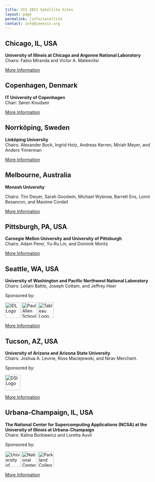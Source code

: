 ```yaml
---
title: VIS 2021 Satellite Sites
layout: page
permalink: /info/satellite
contact: info@ieeevis.org
---
```


## Chicago, IL, USA
**University of Illinois at Chicago and Argonne National Laboratory**<br>
Chairs: Fabio Miranda and Victor A. Mateevitsi

<a class="button" href="https://www.evl.uic.edu/vis-chicago/">More Information</a>

## Copenhagen, Denmark
**IT University of Copenhagen**<br>
Chair: Søren Knudsen

<a class="button" href="http://vis21cph.itu.dk/">More Information</a>

## Norrköping, Sweden
**Linköping University**<br>
Chairs: Alexander Bock, Ingrid Hotz, Andreas Kerren, Miriah Meyer, and Anders Ynnerman 

<a class="button" href="https://swevis2021.github.io">More Information</a>

## Melbourne, Australia
**Monash University**<br>

Chairs: Tim Dwyer, Sarah Goodwin, Michael Wybrow, Barrett Ens, Lonni Besancon, and Maxime Cordeil

<a class="button" href="https://docs.google.com/document/d/e/2PACX-1vTJAGjKxA1GNb7bzanq3G1mALT9v2nr-rRHBkwl4AkmYtmEUHwBnsHySO-pHn-dWUnMogz6UZk2IykN/pub">More Information</a>

## Pittsburgh, PA, USA
**Carnegie Mellon University and University of Pittsburgh**<br>
Chairs: Adam Perer, Yu-Ru Lin, and Dominik Moritz

<a class="button" href="https://dig.cmu.edu/2021/08/19/vis-satellite.html">More Information</a>

## Seattle, WA, USA
**University of Washington and Pacific Northwest National Laboratory**<br>
Chairs: Leilani Battle, Joseph Cottam, and Jeffrey Heer

Sponsored by:

<img src = "/year/2021/assets/supporters/idl-300.png" alt = "IDL Logo" height = "50px"/>
<img src = "/year/2021/assets/supporters/zB_pLWHH_400x400.jpeg" alt = "Paul Allen School" height = "50px"/>
<img src = "/year/2021/assets/supporters/Tableau_Software_Logo_Small.png" alt = "Tableau Logo" height = "50px"/>

<a class="button" href="https://idl.cs.washington.edu/vis-satellite/">More Information</a>

## Tucson, AZ, USA
**University of Arizona and Arizona State University**<br>
Chairs: Joshua A. Levine, Ross Maciejewski, and Nirav Merchant.

Sponsored by:

<img src = "/year/2021/assets/supporters/dsi.png" alt = "DSI Logo" height = "50px"/>

<a class="button" href="https://azvis2021.github.io/">More Information</a>

## Urbana-Champaign, IL, USA
**The National Center for Supercomputing Applications (NCSA) at the University of Illinois at Urbana-Champaign**<br>
Chairs: Kalina Borkiewicz and Loretta Auvil

Sponsored by:

<img src = "/year/2021/assets/supporters/illinois.png" alt = "University of Illinois Logo" height = "50px"/>
<img src = "/year/2021/assets/supporters/ncsa.png" alt = "National Center for Supercomputing Applications Logo" height = "50px"/>
<img src = "/year/2021/assets/supporters/staerkel-planetarium.png" alt = "Parkland College - William M. Staerkel Planetarium Logo" height = "50px"/>

<a class="button" href="https://ieeevissatellite.web.illinois.edu/">More Information</a>
